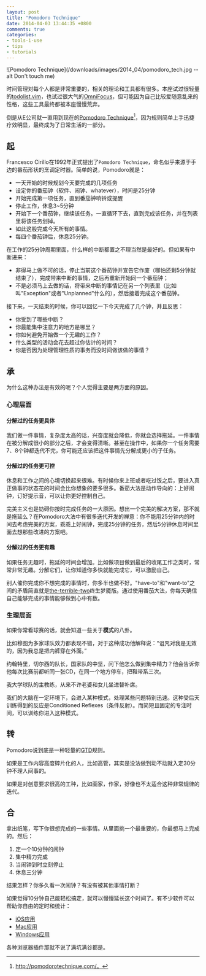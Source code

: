 ```yaml
---
layout: post
title: "Pomodoro Technique"
date: 2014-04-03 13:44:35 +0800
comments: true
categories:
- tools-i-use
- tips
- tutorials
---
```



![Pomodoro Technique](/downloads/images/2014_04/pomodoro_tech.jpg --alt Don't touch me)

时间管理对每个人都是非常重要的，相关的理论和工具都有很多。本座试过很轻量的[todolist.vim](https://github.com/vim-scripts/todolist.vim)，也试过很大气的[OmniFocus](https://www.omnigroup.com/omnifocus)，但可能因为自己比较爱随意乱来的性格，这些工具最终都被本座慢慢荒弃。

倒是从E公司就一直用到现在的[Pomodoro Technique](http://pomodorotechnique.com)[^1]，因为规则简单上手迅捷疗效明显，最终成为了日常生活的一部分。

起
-----

Francesco Cirillo在1992年正式提出了`Pomodoro Technique`，命名似乎来源于手边的番茄形状的烹调定时器。简单的说，Pomodoro就是：

* 一天开始的时候规划今天要完成的几项任务
* 设定你的番茄钟（软件、闹钟、whatever），时间是25分钟
* 开始完成第一项任务，直到番茄钟响铃或提醒
* 停止工作，休息3~5分钟
* 开始下一个番茄钟，继续该任务。一直循环下去，直到完成该任务，并在列表里将该任务划掉。
* 如此这般完成今天所有的事情。
* 每四个番茄钟后，休息25分钟。

在工作的25分钟周期里面，什么样的中断都置之不理当然是最好的。但如果有中断进来：

* 非得马上做不可的话，停止当前这个番茄钟并宣告它作废（哪怕还剩5分钟就结束了），完成带来中断的事情，之后再重新开始同一个番茄钟；
* 不是必须马上去做的话，将带来中断的事情记在另一个列表里（比如叫"Exception"或者"Unplanned"什么的），然后接着完成这个番茄钟。

接下来，一天结束的时候，你可以回忆一下今天完成了几个钟，并且反思：

* 你受到了哪些中断？
* 你最能集中注意力的地方是哪里？
* 你如何避免开始做一个无趣的工作？
* 什么类型的活动会花去超过你估计的时间？
* 你是否因为处理管理性质的事务而没时间做该做的事情？


承
-----

为什么这种办法是有效的呢？个人觉得主要是两方面的原因。

### 心理层面

#### 分解过的任务更具体

我们做一件事情，复杂度太高的话，兴奋度就会降低，你就会选择拖延。一件事情在被分解成很小的部分之后，才会变得清晰。甚至在操作中，如果你一个任务需要7、8个钟都迭代不完，你可能还应该把这件事情先分解成更小的子任务。

#### 分解过的任务更可控

休息和工作之间的心境切换起来很难。有时候你来上班或者吃过饭之后，要进入真正做事的状态花的时间会比你想象的要多很多。番茄大法是动作导向的：上好闹钟，订好提示音，可以让你更好控制自己。

完美主义也是妨碍你按时完成任务的一大原因。想出一个完美的解决方案，那不就是拖延么？在Pomodoro大法中有很多迭代开发的禅意：你不能用25分钟内的时间去考虑完美的方案，乖乖上好闹钟，完成25分钟的任务，然后5分钟休息时间里面去想那些改进的方案吧。

#### 分解过的任务更有趣

如果任务无趣时，拖延的时间会增加。比如做项目做到最后的收尾工作之类时，常常非常无趣。分解它们，让你知道你多快就能完成它，可以激励自己。

别人催你完成你不想完成的事情时，你多半也做不好。"have-to"和"want-to"之间的矛盾简直就是[the-terrible-two](http://en.wikipedia.org/wiki/Terrible_twosX)终生梦魇版。通过使用番茄大法，你每天确信自己能够完成的事情能够做到心中有数。



### 生理层面


如果你常看球赛的话，就会知道一些关于**模式**的八卦。

比如穆图为多家球队效力都表现不错，对于这种成功他解释说：“诅咒对我是无效的，因为我总是把内裤穿在外面。”

约翰特里，切尔西的队长，国家队的中坚，问下他怎么做到集中精力？他会告诉你他每次比赛前都听同一张CD，在同一个地方停车，把鞋带系三次。

我大学球队的主教练，从来不许老婆和女儿坐进替补席。

我们的大脑在一定环境下，会进入某种模式，处理某些问题特别迅速。这种受后天训练得到的反应是Conditioned Reflexes（条件反射）。而简短且固定的专注时间，可以训练你进入这种模式。

转
-----

Pomodoro说到底是一种轻量的[GTD](http://zh.wikipedia.org/wiki/GTD)规则。

如果是工作内容高度碎片化的人，比如高管，其实是没法做到动不动就入定30分钟不理人间事的。

如果是对创意要求很高的工种，比如画家，作家，好像也不太适合这种非常规律的迭代。


合
-----

拿出纸笔，写下你很想完成的一些事情。从里面挑一个最重要的，你最想马上完成的。然后：

1. 定一个10分钟的闹钟
2. 集中精力完成
3. 当闹钟到时立刻停止
4. 休息三分钟

结果怎样？你多久看一次闹钟？有没有被其他事情打断？

如果觉得10分钟自己能轻松搞定，就可以慢慢延长这个时间了。有不少软件可以帮助你自由的定时和统计：

* [iOS应用](https://fnd.io/#/search?mediaType=all&term=Pomodoro)
* [Mac应用](http://www.publicspace.net/Vitamin-R/index.html)
* [Windows应用](http://www.focusboosterapp.com/)

各种浏览器插件那就不说了满坑满谷都是。

[^1]: http://pomodorotechnique.com/。

